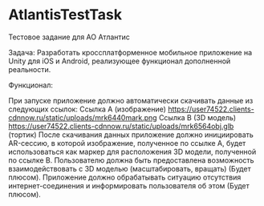 # AtlantisTestTask
Тестовое задание для АО Атлантис

Задача: 
Разработать кроссплатформенное мобильное приложение на Unity для iOS и Android, реализующее функционал дополненной реальности.

Функционал: 

При запуске приложение должно автоматически скачивать данные из следующих ссылок:
Ссылка A (изображение) https://user74522.clients-cdnnow.ru/static/uploads/mrk6440mark.png
Ссылка B (3D модель) https://user74522.clients-cdnnow.ru/static/uploads/mrk6564obj.glb (тортик)
После скачивания данных приложение должно инициировать AR-сессию, в которой изображение, полученное по ссылке A, будет использоваться как маркер для расположения 3D модели, полученной по ссылке B.
Пользователю должна быть предоставлена возможность взаимодействовать с 3D моделью (масштабировать, вращать) (Будет плюсом).
Приложение должно обрабатывать ситуацию отсутствия интернет-соединения и информировать пользователя об этом (Будет плюсом).
